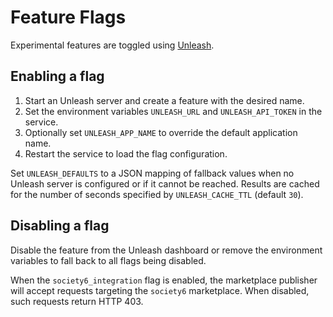 # Feature Flags

Experimental features are toggled using [Unleash](https://www.getunleash.io/).

## Enabling a flag

1. Start an Unleash server and create a feature with the desired name.
2. Set the environment variables `UNLEASH_URL` and `UNLEASH_API_TOKEN` in the service.
3. Optionally set `UNLEASH_APP_NAME` to override the default application name.
4. Restart the service to load the flag configuration.

Set ``UNLEASH_DEFAULTS`` to a JSON mapping of fallback values when no Unleash
server is configured or if it cannot be reached. Results are cached for the
number of seconds specified by ``UNLEASH_CACHE_TTL`` (default ``30``).

## Disabling a flag

Disable the feature from the Unleash dashboard or remove the environment
variables to fall back to all flags being disabled.

When the `society6_integration` flag is enabled, the marketplace publisher will
accept requests targeting the `society6` marketplace. When disabled, such
requests return HTTP 403.
